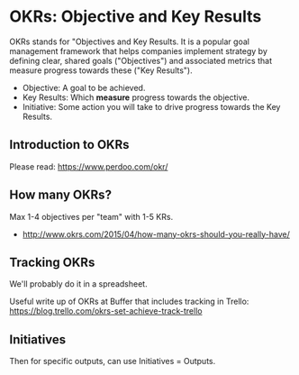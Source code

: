 # OKRs: Objective and Key Results

OKRs stands for "Objectives and Key Results. It is a popular goal management framework that helps companies implement strategy by defining clear, shared goals ("Objectives") and associated metrics that measure progress towards these ("Key Results").

* Objective: A goal to be achieved.
* Key Results: Which **measure** progress towards the objective.
* Initiative: Some action you will take to drive progress towards the Key Results.

## Introduction to OKRs

Please read: https://www.perdoo.com/okr/

## How many OKRs?

Max 1-4 objectives per "team" with 1-5 KRs.

* http://www.okrs.com/2015/04/how-many-okrs-should-you-really-have/

## Tracking OKRs

We'll probably do it in a spreadsheet.

Useful write up of OKRs at Buffer that includes tracking in Trello: https://blog.trello.com/okrs-set-achieve-track-trello

## Initiatives

Then for specific outputs, can use Initiatives = Outputs.
